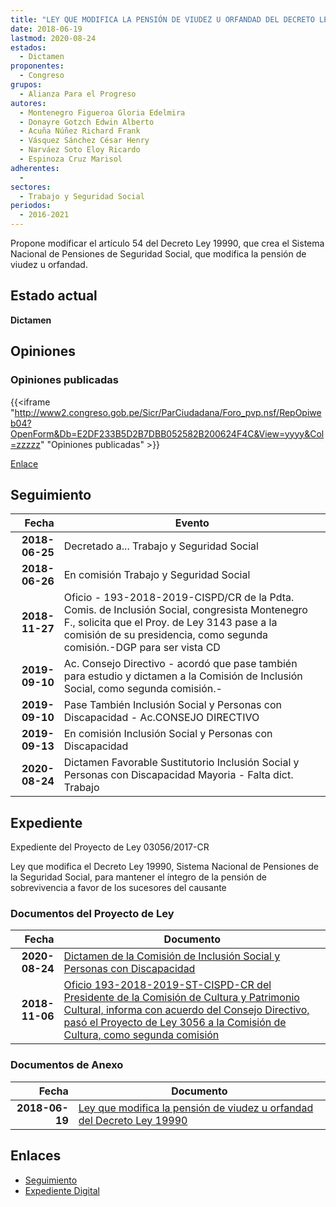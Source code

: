 ```yaml
---
title: "LEY QUE MODIFICA LA PENSIÓN DE VIUDEZ U ORFANDAD DEL DECRETO LEY 19990"
date: 2018-06-19
lastmod: 2020-08-24
estados: 
  - Dictamen
proponentes: 
  - Congreso
grupos: 
  - Alianza Para el Progreso
autores: 
  - Montenegro Figueroa Gloria Edelmira
  - Donayre Gotzch Edwin Alberto
  - Acuña Núñez Richard Frank
  - Vásquez Sánchez César Henry
  - Narváez Soto Eloy Ricardo
  - Espinoza Cruz Marisol
adherentes: 
  - 
sectores: 
  - Trabajo y Seguridad Social
periodos: 
  - 2016-2021
---
```


Propone modificar el artículo 54 del Decreto Ley 19990, que crea el Sistema Nacional de Pensiones de Seguridad Social, que modifica la pensión de viudez u orfandad.


## Estado actual

**Dictamen**

## Opiniones

### Opiniones publicadas

{{<iframe "http://www2.congreso.gob.pe/Sicr/ParCiudadana/Foro_pvp.nsf/RepOpiweb04?OpenForm&Db=E2DF233B5D2B7DBB052582B200624F4C&View=yyyy&Col=zzzzz" "Opiniones publicadas" >}}

[Enlace](http://www2.congreso.gob.pe/Sicr/ParCiudadana/Foro_pvp.nsf/RepOpiweb04?OpenForm&Db=E2DF233B5D2B7DBB052582B200624F4C&View=yyyy&Col=zzzzz)

## Seguimiento

| Fecha | Evento |
|------:|--------|
| **2018-06-25** | Decretado a... Trabajo y Seguridad Social|
| **2018-06-26** | En comisión Trabajo y Seguridad Social|
| **2018-11-27** | Oficio - 193-2018-2019-CISPD/CR de la Pdta. Comis. de Inclusión Social, congresista Montenegro F., solicita que el Proy. de Ley 3143 pase a la comisión de su presidencia, como segunda comisión.-DGP para ser vista CD|
| **2019-09-10** | Ac. Consejo Directivo - acordó que pase también para estudio y dictamen a la Comisión de Inclusión Social, como segunda comisión.-|
| **2019-09-10** | Pase También Inclusión Social y Personas con Discapacidad - Ac.CONSEJO DIRECTIVO|
| **2019-09-13** | En comisión Inclusión Social y Personas con Discapacidad|
| **2020-08-24** | Dictamen Favorable Sustitutorio Inclusión Social y Personas con Discapacidad Mayoria - Falta dict. Trabajo|


## Expediente

Expediente del Proyecto de Ley 03056/2017-CR

Ley que modifica el Decreto Ley 19990, Sistema Nacional de Pensiones de la Seguridad Social, para mantener el íntegro de la pensión de sobrevivencia a favor de los sucesores del causante


### Documentos del Proyecto de Ley

| Fecha | Documento |
|------:|--------|
| **2020-08-24** | [Dictamen de la Comisión de Inclusión Social y Personas con Discapacidad](http://www.leyes.congreso.gob.pe/Documentos/2016_2021/Dictamenes/Proyectos_de_Ley/03056DC13MAY20200824.pdf) |
| **2018-11-06** | [Oficio 193-2018-2019-ST-CISPD-CR del Presidente de la Comisión de Cultura y Patrimonio Cultural, informa con acuerdo del Consejo Directivo, pasó el Proyecto de Ley 3056 a la Comisión de Cultura, como segunda comisión](http://www.leyes.congreso.gob.pe/Documentos/2016_2021/Dictamenes/Proyectos_de_Ley/03477DC08MAY20181122.pdf) |

### Documentos de Anexo

| Fecha | Documento |
|------:|--------|
| **2018-06-19** | [Ley que modifica la pensión de viudez u orfandad del Decreto Ley 19990](http://www.leyes.congreso.gob.pe/Documentos/2016_2021/Proyectos_de_Ley_y_de_Resoluciones_Legislativas/PL0305620180619..pdf) |

## Enlaces 

- [Seguimiento](http://www2.congreso.gob.pe/Sicr/TraDocEstProc/CLProLey2016.nsf/f7fff46988ca05b1052578e100829cc7/222f0d8914c92f3d052582b200622649?OpenDocument)
- [Expediente Digital](http://www2.congreso.gob.pe/Sicr/TraDocEstProc/CLProLey2016.nsf/f7fff46988ca05b1052578e100829cc7/222f0d8914c92f3d052582b200622649?OpenDocument&Click=05257FB7005EB655.eb71d0cf91d8294e05256cdf006b5706/$Body/0.1C6C)
